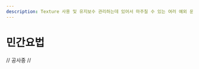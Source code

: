 ```yaml
---
description: Texture 사용 및 유지보수 관리하는데 있어서 마주칠 수 있는 여러 예외 문제에 대한 처리방법에 대해서 소개합니다.
---
```


# 민간요법

// 공사중 // 

